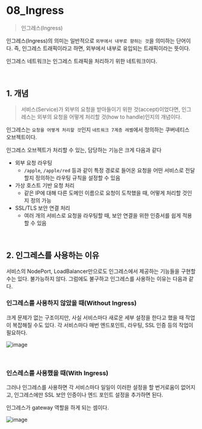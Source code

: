 # 08_Ingress

> 인그레스(Ingress)

인그레스(Ingress)의 의미는 일반적으로 `외부에서 내부로 향하는 것`을 의미하는 단어이다. 즉, 인그레스 트래픽이라고 하면, 외부에서 내부로 유입되는 트래픽이라는 뜻이다.

인그레스 네트워크는 인그레스 트래픽을 처리하기 위한 네트워크이다.

<br>

## 1. 개념

>  서비스(Service)가 외부의 요청을 받아들이기 위한 것(accept)이었다면, 인그레스는 외부의 요청을 어떻게 처리할 것(how to handle)인지의 개념이다.

인그레스는 `요청을 어떻게 처리할 것`인지 `네트워크 7계층 레벨`에서 정의하는 쿠버네티스 오브젝트이다.

인그레스 오브젝트가 처리할 수 있는, 담당하는 기능은 크게 다음과 같다

- 외부 요청 라우팅
  - `/apple`, `/apple/red` 등과 같이 특정 경로로 들어온 요청을 어떤 서비스로 전달할지 정의하는 라우팅 규칙을 설정할 수 있음
- 가상 호스트 기반 요청 처리
  - 같은 IP에 대해 다른 도메인 이름으로 요청이 도착했을 때, 어떻게 처리할 것인지 정의 가능
- SSL/TLS 보안 연결 처리
  - 여러 개의 서비스로 요청을 라우팅할 때, 보안 연결을 위한 인증서를 쉽게 적용할 수 있음

<br>

## 2. 인그레스를 사용하는 이유

서비스의 NodePort, LoadBalancer만으로도 인그레스에서 제공하는 기능들을 구현할 수는 있다. 불가능하지 않다. 그럼에도 불구하고 인그레스를 사용하는 이유는 다음과 같다.

### 인그레스를 사용하지 않았을 때(Without Ingress)

크게 문제가 없는 구조이지만, 사실 서비스마다 새로운 세부 설정을 한다고 했을 때 작업이 복잡해질 수도 있다. 각 서비스마다 매번 엔드포인트, 라우팅, SSL 인증 등의 작업이 필요하다.

![image](https://github.com/siwon-park/Problem_Solving/assets/93081720/44837875-beb3-4c79-95a9-eaad03621d04)

<br>

### 인스레스를 사용했을 때(With Ingress)

그러나 인그레스를 사용하면 각 서비스마다 일일이 이러한 설정을 할 번거로움이 없어지고, 인그레스에만 SSL 보안 인증이나 엔드 포인트 설정을 추가하면 된다.

인그레스가 gateway 역할을 하게 되는 셈이다.

![image](https://github.com/siwon-park/Problem_Solving/assets/93081720/45b295d9-5c27-4d30-9f66-b5250c18b0ef)

<br>